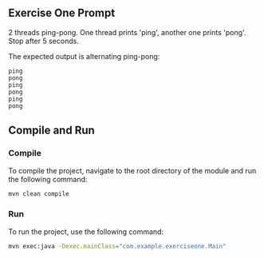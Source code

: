 ## Exercise One Prompt

2 threads ping-pong. One thread prints 'ping', another one prints 'pong'. Stop after 5 seconds.

The expected output is alternating ping-pong:

```plaintext
ping
pong
ping
pong
ping
pong
```

## Compile and Run 

### Compile

To compile the project, navigate to the root directory of the module and run the following command:

```sh
mvn clean compile
```

### Run

To run the project, use the following command:

```sh
mvn exec:java -Dexec.mainClass="com.example.exerciseone.Main"
```
